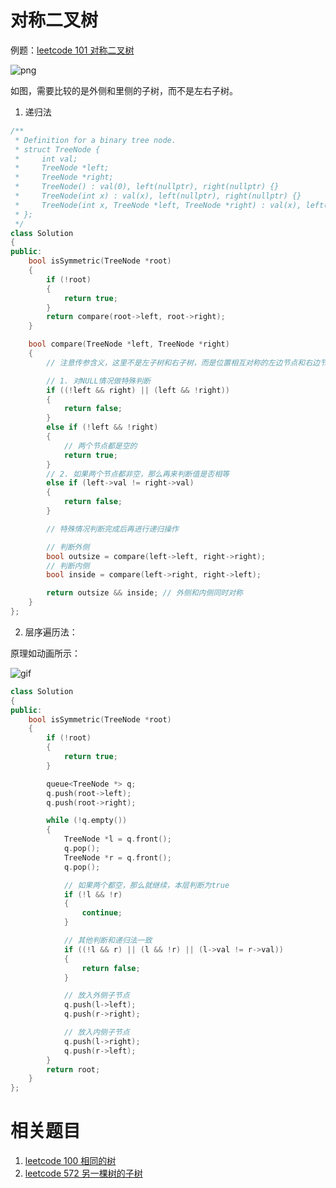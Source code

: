 # 对称二叉树

例题：[leetcode 101 对称二叉树](https://leetcode.cn/problems/symmetric-tree/description/)

![png](https://code-thinking-1253855093.file.myqcloud.com/pics/20210203144624414.png)

如图，需要比较的是外侧和里侧的子树，而不是左右子树。

1. 递归法

```cpp
/**
 * Definition for a binary tree node.
 * struct TreeNode {
 *     int val;
 *     TreeNode *left;
 *     TreeNode *right;
 *     TreeNode() : val(0), left(nullptr), right(nullptr) {}
 *     TreeNode(int x) : val(x), left(nullptr), right(nullptr) {}
 *     TreeNode(int x, TreeNode *left, TreeNode *right) : val(x), left(left), right(right) {}
 * };
 */
class Solution
{
public:
    bool isSymmetric(TreeNode *root)
    {
        if (!root)
        {
            return true;
        }
        return compare(root->left, root->right);
    }

    bool compare(TreeNode *left, TreeNode *right)
    {
        // 注意传参含义，这里不是左子树和右子树，而是位置相互对称的左边节点和右边节点

        // 1. 对NULL情况做特殊判断
        if ((!left && right) || (left && !right))
        {
            return false;
        }
        else if (!left && !right)
        {
            // 两个节点都是空的
            return true;
        }
        // 2. 如果两个节点都非空，那么再来判断值是否相等
        else if (left->val != right->val)
        {
            return false;
        }

        // 特殊情况判断完成后再进行递归操作

        // 判断外侧
        bool outsize = compare(left->left, right->right);
        // 判断内侧
        bool inside = compare(left->right, right->left);

        return outsize && inside; // 外侧和内侧同时对称
    }
};
```

2. 层序遍历法：

原理如动画所示：

![gif](https://code-thinking.cdn.bcebos.com/gifs/101.%E5%AF%B9%E7%A7%B0%E4%BA%8C%E5%8F%89%E6%A0%91.gif)

```cpp
class Solution
{
public:
    bool isSymmetric(TreeNode *root)
    {
        if (!root)
        {
            return true;
        }

        queue<TreeNode *> q;
        q.push(root->left);
        q.push(root->right);

        while (!q.empty())
        {
            TreeNode *l = q.front();
            q.pop();
            TreeNode *r = q.front();
            q.pop();

            // 如果两个都空，那么就继续，本层判断为true
            if (!l && !r)
            {
                continue;
            }

            // 其他判断和递归法一致
            if ((!l && r) || (l && !r) || (l->val != r->val))
            {
                return false;
            }

            // 放入外侧子节点
            q.push(l->left);
            q.push(r->right);

            // 放入内侧子节点
            q.push(l->right);
            q.push(r->left);
        }
        return root;
    }
};
```

# 相关题目

1. [leetcode 100 相同的树](https://leetcode.cn/problems/same-tree/description/)
2. [leetcode 572 另一棵树的子树](https://leetcode.cn/problems/subtree-of-another-tree/description/)
